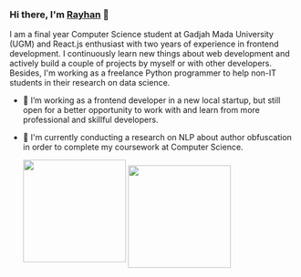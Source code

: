 ### Hi there, I'm <a href="https://rayhannr.github.io">Rayhan</a> 👋
I am a final year Computer Science student at Gadjah Mada University (UGM) and React.js enthusiast with two years of experience in frontend development. I continuously learn new things about web development and actively build a couple of projects by myself or with other developers. Besides, I'm working as a freelance Python programmer to help non-IT students in their research on data science.

- 🌱 I’m working as a frontend developer in a new local startup, but still open for a better opportunity to work with and learn from more professional and skillful developers.
- 🔭 I'm currently conducting a research on NLP about author obfuscation in order to complete my coursework at Computer Science.

  <img align="center" style="margin-bottom: 20px;" src="https://github-readme-stats.vercel.app/api?username=rayhannr&show_icons=true&count_private=true&bg_color=45,c31432,240b36&text_color=ffffff&title_color=ffffff&icon_color=ffffff" height=180px/>
  
  <img align="center" src="https://github-readme-stats.vercel.app/api/top-langs/?username=rayhannr&count_private=true&layout=compact&bg_color=45,c31432,240b36&text_color=ffffff&title_color=ffffff&icon_color=ffffff" height=180px/>

